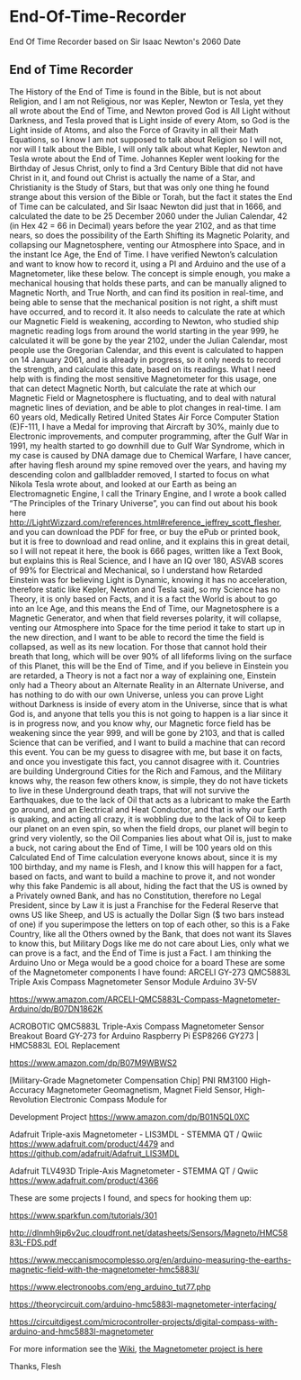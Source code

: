 # End-Of-Time-Recorder
End Of Time Recorder based on Sir Isaac Newton's 2060 Date
## End of Time Recorder
The History of the End of Time is found in the Bible, but is not about Religion, and I am not Religious, nor was Kepler, Newton or Tesla, yet they all wrote about the End of Time, and Newton proved God is All Light without Darkness, and Tesla proved that is Light inside of every Atom, so God is the Light inside of Atoms, and also the Force of Gravity in all their Math Equations, so I know I am not supposed to talk about Religion so I will not, nor will I talk about the Bible, I will only talk about what Kepler, Newton and Tesla wrote about the End of Time. Johannes Kepler went looking for the Birthday of Jesus Christ, only to find a 3rd Century Bible that did not have Christ in it, and found out Christ is actually the name of a Star, and Christianity is the Study of Stars, but that was only one thing he found strange about this version of the Bible or Torah, but the fact it states the End of Time can be calculated, and Sir Isaac Newton did just that in 1666, and calculated the date to be 25 December 2060 under the Julian Calendar, 42 (in Hex 42 = 66 in Decimal) years before the year 2102, and as that time nears, so does the possibility of the Earth Shifting its Magnetic Polarity, and collapsing our Magnetosphere, venting our Atmosphere into Space, and in the instant Ice Age, the End of Time.
I have verified Newton’s calculation and want to know how to record it, using a PI and Arduino and the use of a Magnetometer, like these below. 
The concept is simple enough, you make a mechanical housing that holds these parts, and can be manually aligned to Magnetic North, and True North, and can find its position in real-time, and being able to sense that the mechanical position is not right, a shift must have occurred, and to record it.
It also needs to calculate the rate at which our Magnetic Field is weakening, according to Newton, who studied ship magnetic reading logs from around the world starting in the year 999, he calculated it will be gone by the year 2102, under the Julian Calendar, most people use the Gregorian Calendar, and this event is calculated to happen on 14 January 2061, and is already in progress, so it only needs to record the strength, and calculate this date, based on its readings.
What I need help with is finding the most sensitive Magnetometer for this usage, one that can detect Magnetic North, but calculate the rate at which our Magnetic Field or Magnetosphere is fluctuating, and to deal with natural magnetic lines of deviation, and be able to plot changes in real-time.
I am 60 years old, Medically Retired United States Air Force Computer Station (E)F-111, I have a Medal for improving that Aircraft by 30%, mainly due to Electronic improvements, and computer programming, after the Gulf War in 1991, my health started to go downhill due to Gulf War Syndrome, which in my case is caused by DNA damage due to Chemical Warfare, I have cancer, after having flesh around my spine removed over the years, and having my descending colon and gallbladder removed, I started to focus on what Nikola Tesla wrote about, and looked at our Earth as being an Electromagnetic Engine, I call the Trinary Engine, and I wrote a book called “The Principles of the Trinary Universe”, you can find out about his book here http://LightWizzard.com/references.html#reference_jeffrey_scott_flesher, and you can download the PDF for free, or buy the ePub or printed book, but it is free to download and read online, and it explains this in great detail, so I will not repeat it here, the book is 666 pages, written like a Text Book, but explains this is Real Science, and I have an IQ over 180, ASVAB scores of 99% for Electrical and Mechanical, so I understand how Retarded Einstein was for believing Light is Dynamic, knowing it has no acceleration, therefore static like Kepler, Newton and Tesla said, so my Science has no Theory, it is only based on Facts, and it is a fact the World is about to go into an Ice Age, and this means the End of Time, our Magnetosphere is a Magnetic Generator, and when that field reverses polarity, it will collapse, venting our Atmosphere into Space for the time period it take to start up in the new direction, and I want to be able to record the time the field is collapsed, as well as its new location. For those that cannot hold their breath that long, which will be over 90% of all lifeforms living on the surface of this Planet, this will be the End of Time, and if you believe in Einstein you are retarded, a Theory is not a fact nor a way of explaining one, Einstein only had a Theory about an Alternate Reality in an Alternate Universe, and has nothing to do with our own Universe, unless you can prove Light without Darkness is inside of every atom in the Universe, since that is what God is, and anyone that tells you this is not going to happen is a liar since it is in progress now, and you know why, our Magnetic force field has be weakening since the year 999, and will be gone by 2103, and that is called Science that can be verified, and I want to build a machine that can record this event. You can be my guess to disagree with me, but base it on facts, and once you investigate this fact, you cannot disagree with it. Countries are building Underground Cities for the Rich and Famous, and the Military knows why, the reason few others know, is simple, they do not have tickets to live in these Underground death traps, that will not survive the Earthquakes, due to the lack of Oil that acts as a lubricant to make the Earth go around, and an Electrical and Heat Conductor, and that is why our Earth is quaking, and acting all crazy, it is wobbling due to the lack of Oil to keep our planet on an even spin, so when the field drops, our planet will begin to grind very violently, so the Oil Companies lies about what Oil is, just to make a buck, not caring about the End of Time, I will be 100 years old on this Calculated End of Time calculation everyone knows about, since it is my 100 birthday, and my name is Flesh, and I know this will happen for a fact, based on facts, and want to build a machine to prove it, and not wonder why this fake Pandemic is all about, hiding the fact that the US is owned by a Privately owned Bank, and has no Constitution, therefore no Legal President, since by Law it is just a Franchise for the Federal Reserve that owns US like Sheep, and US is actually the Dollar Sign ($ two bars instead of one) if you superimpose the letters on top of each other, so this is a Fake Country, like all the Others owned by the Bank, that does not want its Slaves to know this, but Military Dogs like me do not care about Lies, only what we can prove is a fact, and the End of Time is just a Fact.
I am thinking the Arduino Uno or Mega would be a good choice for a board
These are some of the Magnetometer components I have found:
ARCELI GY-273 QMC5883L Triple Axis Compass Magnetometer Sensor Module Arduino 3V-5V 

https://www.amazon.com/ARCELI-QMC5883L-Compass-Magnetometer-Arduino/dp/B07DN1862K

ACROBOTIC QMC5883L Triple-Axis Compass Magnetometer Sensor Breakout Board GY-273 for Arduino Raspberry Pi ESP8266 GY273 | HMC5883L EOL Replacement 

https://www.amazon.com/dp/B07M9WBWS2

[Military-Grade Magnetometer Compensation Chip] PNI RM3100 High-Accuracy Magnetometer Geomagnetism, Magnet Field Sensor, High-Revolution Electronic Compass Module for 

Development Project 
https://www.amazon.com/dp/B01N5QL0XC

Adafruit Triple-axis Magnetometer - LIS3MDL - STEMMA QT / Qwiic https://www.adafruit.com/product/4479 and https://github.com/adafruit/Adafruit_LIS3MDL

Adafruit TLV493D Triple-Axis Magnetometer - STEMMA QT / Qwiic https://www.adafruit.com/product/4366

These are some projects I found, and specs for hooking them up:

https://www.sparkfun.com/tutorials/301

http://dlnmh9ip6v2uc.cloudfront.net/datasheets/Sensors/Magneto/HMC5883L-FDS.pdf

https://www.meccanismocomplesso.org/en/arduino-measuring-the-earths-magnetic-field-with-the-magnetometer-hmc5883l/

https://www.electronoobs.com/eng_arduino_tut77.php

https://theorycircuit.com/arduino-hmc5883l-magnetometer-interfacing/

https://circuitdigest.com/microcontroller-projects/digital-compass-with-arduino-and-hmc5883l-magnetometer

For more information see the [Wiki](https://github.com/Light-Wizzard/End-Of-Time-Recorder/wiki), [the Magnetometer project is here](https://github.com/Light-Wizzard/End-Of-Time-Recorder/wiki/Magnetometers)

Thanks, Flesh
